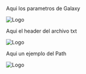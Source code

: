 Aqui los parametros de Galaxy

![Logo](https://github.com/NikolasRomero/Images/blob/main/Anotate.png)

Aqui el header del archivo txt

![Logo](https://github.com/NikolasRomero/Images/blob/main/DEGS.png)

Aqui un ejemplo del Path

![Logo](https://github.com/NikolasRomero/Images/blob/main/Path-png.png)

